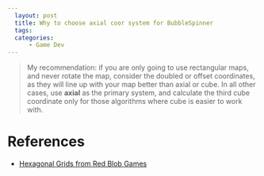 ```yaml
---
  layout: post
  title: Why to choose axial coor system for BubbleSpinner
  tags:
  categories:
      - Game Dev
---
```


> My recommendation: if you are only going to use rectangular maps, and never rotate the map, consider the doubled or offset coordinates, as they will line up with your map better than axial or cube. In all other cases, use **axial** as the primary system, and calculate the third cube coordinate only for those algorithms where cube is easier to work with.


# **References**
- [Hexagonal Grids from Red Blob Games](https://www.redblobgames.com/grids/hexagons/)
